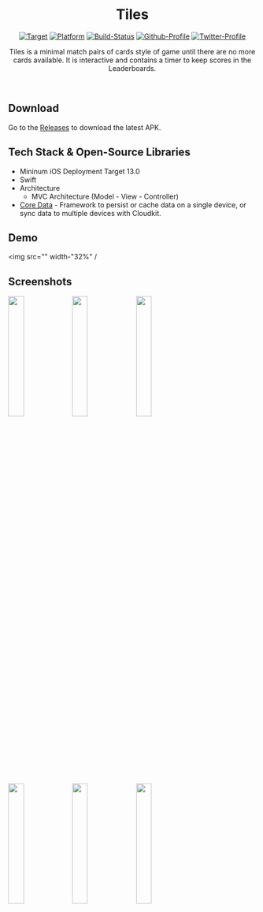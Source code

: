 <h1 align="center">Tiles</h1>

<p align="center">
    <a href=""><img alt="Target" src="https://img.shields.io/badge/iOS-13.0%2B-blue.svg?style=flat"/></a>
    <a href=""><img alt="Platform" src="https://img.shields.io/badge/platform-iOS-blue.svg?style=flat"/></a>
    <a href=""><img alt="Build-Status" src="https://shields.io/badge/build-passing-brightgreen?style=flat&logo=github"/></a>
    <a href="https://github.com/NorbertoTaveras"><img alt="Github-Profile" src="https://img.shields.io/badge/Github-NorbertoTaveras-blue?style=flat&logo=github"/></a>
    <a href="https://twitter.com/TaverasN"><img alt="Twitter-Profile" src="https://img.shields.io/badge/Twitter-TaverasN-purple?style=flat&logo=twitter"/></a>
</p>

<p align="center">
 Tiles is a minimal match pairs of cards style of game until there are no more cards available. It is interactive and contains a timer to keep scores in the Leaderboards.<br>
</p>
</br>

## Download
Go to the [Releases](https://github.com/NorbertoTaveras/tiles-ios/releases) to download the latest APK.

## Tech Stack & Open-Source Libraries
- Mininum iOS Deployment Target 13.0
- Swift
- Architecture
    - MVC Architecture (Model - View - Controller)
- [Core Data](https://developer.apple.com/documentation/coredata) - Framework to persist or cache data on a single device, or sync data to multiple devices with Cloudkit.

## Demo
<img src="" width-"32%" /
     
## Screenshots
<p>
    <img src="/assets/" width="25%"/>
    <img src="/assets/" width="25%"/>
    <img src="/assets/" width="25%"/>
</p>

<p>
    <img src="/assets/" width="25%"/>
    <img src="/assets/" width="25%"/>
    <img src="/assets/" width="25%"/>
</p>
